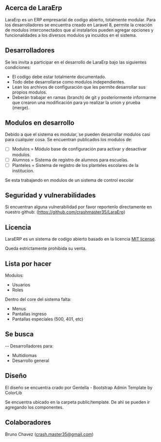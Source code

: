 ## Acerca de LaraErp

LaraErp es un ERP empresarial de codigo abierto, totalmente modular. Para los desarrolladores se encuentra creado en Laravel 8, permite la creación de modulos interconectados que al instalarlos pueden agregar opciones y funcionalidades a los diversos modulos ya incuidos en el sistema. 

## Desarrolladores

Se les invita a participar en el desarrollo de LaraErp bajo las siguientes condiciones:

- El codigo debe estar totalmente documentado.
- Todo debe desarrollarse como modulos independientes.
- Lean los archivos de configuración que les permite desarrollar sus propios modulos.
- Deberán trabajar en ramas (branch) de git y posteriormente informarme que crearon una modificación para yo realizar la union y prueba (merge).

## Modulos en desarrollo 

Debido a que el sistema es modular, se pueden desarrollar modulos casi para cualquier cosa. Se encuentran publicados los modulos de:

- [ ] Modulos = Módulo base de configuración para activar y desactivar modulos.
- [ ] Alumnos = Sistema de registro de alumnos para escuelas.
- [ ] Planteles = Sistema de registro de los planteles escolares de la institucion.

Se esta trabajando en modulos de un sistema de control escolar

## Seguridad y vulnerabilidades

Si encuentran alguna vulnerabilidad por favor reportenlo directamente en nuestro github: (https://github.com/crashmaster35/LaraErp)

## Licencia

LaraERP es un sistema de codigo abierto basado en la licencia [MIT license](https://opensource.org/licenses/MIT).

Queda estrictamente prohibida su venta.

## Lista por hacer

Modulos:
  - Usuarios
  - Roles

Dentro del core del sistema falta: 

  - Menus 
  - Pantallas ingreso
  - Pantallas especiales (500, 401, etc)

## Se busca

-- Desarrolladores para:

- Multidiomas
- Desarrollo general

## Diseño

El diseño se encuentra crado por Gentella - Bootstrap Admin Template by ColorLib

Se encuentra ubicado en la carpeta public/template. De ahi se pueden ir agregando los componentes.

## Colaboradores

Bruno Chavez (crash.master35@gmail.com)
